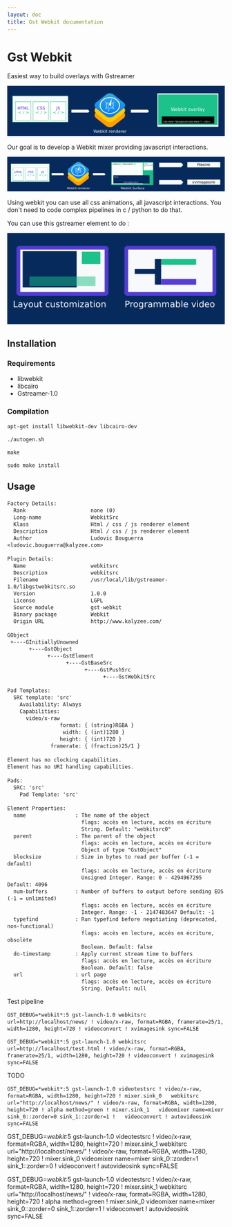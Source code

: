 ```yaml
---
layout: doc
title: Gst Webkit documentation
---
```


# Gst Webkit

Easiest way to build overlays with Gstreamer

![](imgs/principes.png)

Our goal is to develop a Webkit mixer providing javascript interactions.

![](imgs/principes-surface.png)


Using webkit you can use all css animations, all javascript interactions. You don't need to code complex pipelines in c / python to do that.


You can use this gstreamer element to do :

![](imgs/usages.png)

## Installation

### Requirements

* libwebkit
* libcairo
* Gstreamer-1.0

### Compilation

```
apt-get install libwebkit-dev libcairo-dev
```

```
./autogen.sh
```

```
make
```

```
sudo make install
```

## Usage

```
Factory Details:
  Rank                     none (0)
  Long-name                WebkitSrc
  Klass                    Html / css / js renderer element
  Description              Html / css / js renderer element
  Author                   Ludovic Bouguerra <ludovic.bouguerra@kalyzee.com>

Plugin Details:
  Name                     webkitsrc
  Description              webkitsrc
  Filename                 /usr/local/lib/gstreamer-1.0/libgstwebkitsrc.so
  Version                  1.0.0
  License                  LGPL
  Source module            gst-webkit
  Binary package           Webkit
  Origin URL               http://www.kalyzee.com/

GObject
 +----GInitiallyUnowned
       +----GstObject
             +----GstElement
                   +----GstBaseSrc
                         +----GstPushSrc
                               +----GstWebkitSrc

Pad Templates:
  SRC template: 'src'
    Availability: Always
    Capabilities:
      video/x-raw
                 format: { (string)RGBA }
                  width: { (int)1280 }
                 height: { (int)720 }
              framerate: { (fraction)25/1 }

Element has no clocking capabilities.
Element has no URI handling capabilities.

Pads:
  SRC: 'src'
    Pad Template: 'src'

Element Properties:
  name                : The name of the object
                        flags: accès en lecture, accès en écriture
                        String. Default: "webkitsrc0"
  parent              : The parent of the object
                        flags: accès en lecture, accès en écriture
                        Object of type "GstObject"
  blocksize           : Size in bytes to read per buffer (-1 = default)
                        flags: accès en lecture, accès en écriture
                        Unsigned Integer. Range: 0 - 4294967295 Default: 4096
  num-buffers         : Number of buffers to output before sending EOS (-1 = unlimited)
                        flags: accès en lecture, accès en écriture
                        Integer. Range: -1 - 2147483647 Default: -1
  typefind            : Run typefind before negotiating (deprecated, non-functional)
                        flags: accès en lecture, accès en écriture, obsolète
                        Boolean. Default: false
  do-timestamp        : Apply current stream time to buffers
                        flags: accès en lecture, accès en écriture
                        Boolean. Default: false
  url                 : url page
                        flags: accès en lecture, accès en écriture
                        String. Default: null

```


Test pipeline

```
GST_DEBUG=*webkit*:5 gst-launch-1.0 webkitsrc url=http://localhost/news/ ! video/x-raw, format=RGBA, framerate=25/1, width=1280, height=720 ! videoconvert ! xvimagesink sync=FALSE

```


```
GST_DEBUG=*webkit*:5 gst-launch-1.0 webkitsrc url=http://localhost/test.html ! video/x-raw, format=RGBA, framerate=25/1, width=1280, height=720 ! videoconvert ! xvimagesink sync=FALSE

```


TODO
```
GST_DEBUG=*webkit*:5 gst-launch-1.0 videotestsrc ! video/x-raw, format=RGBA, width=1280, height=720 ! mixer.sink_0   webkitsrc  url="http://localhost/news/" ! video/x-raw, format=RGBA, width=1280, height=720 ! alpha method=green ! mixer.sink_1   videomixer name=mixer sink_0::zorder=0 sink_1::zorder=1 !   videoconvert ! autovideosink sync=FALSE

```



GST_DEBUG=*webkit*:5 gst-launch-1.0 videotestsrc ! video/x-raw, format=RGBA, width=1280, height=720 ! mixer.sink_1   webkitsrc  url="http://localhost/news/" ! video/x-raw, format=RGBA, width=1280, height=720 ! mixer.sink_0   videomixer name=mixer sink_0::zorder=1 sink_1::zorder=0 !   videoconvert ! autovideosink sync=FALSE


GST_DEBUG=*webkit*:5 gst-launch-1.0 videotestsrc ! video/x-raw, format=RGBA, width=1280, height=720 ! mixer.sink_1   webkitsrc  url="http://localhost/news/" ! video/x-raw, format=RGBA, width=1280, height=720 ! alpha method=green ! mixer.sink_0   videomixer name=mixer sink_0::zorder=0 sink_1::zorder=1 !   videoconvert ! autovideosink sync=FALSE

